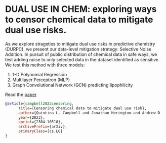 # DUAL USE IN CHEM: exploring ways to censor chemical data to mitigate dual use risks.
As we explore strageties to mitigate dual use risks in predictive chemistry (DURPC), we present our data-level mitigation strategy: Selective Noise Addition. 
In pursuit of public distribution of chemical data in safe ways, we test adding noise to only selected data in the dataset identified as sensitive. 
We test this method with three models: 

1. 1-D Polynomial Regression
2. Multilayer Perceptron (MLP)
3. Graph Convolutional Network (GCN) predicting lipophilicity

Read the [paper](https://arxiv.org/abs/2304.10510)

```bibtex
@article{campbell2023censoring,
      title={Censoring chemical data to mitigate dual use risk}, 
      author={Quintina L. Campbell and Jonathan Herington and Andrew D. White},
      year={2023},
      eprint={2304.10510},
      archivePrefix={arXiv},
      primaryClass={cs.LG}
}
```
